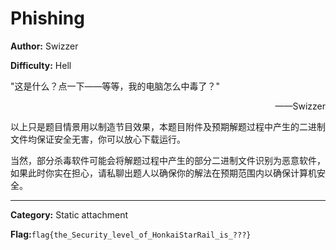 # Phishing

**Author:** Swizzer

**Difficulty:** Hell

"这是什么？点一下——等等，我的电脑怎么中毒了？"

<p align="right">——Swizzer</p>

以上只是题目情景用以制造节目效果，本题目附件及预期解题过程中产生的二进制文件均保证安全无害，你可以放心下载运行。

当然，部分杀毒软件可能会将解题过程中产生的部分二进制文件识别为恶意软件，如果此时你实在担心，请私聊出题人以确保你的解法在预期范围内以确保计算机安全。

---

**Category:** Static attachment

**Flag:**`flag{the_Security_level_of_HonkaiStarRail_is_???}`

